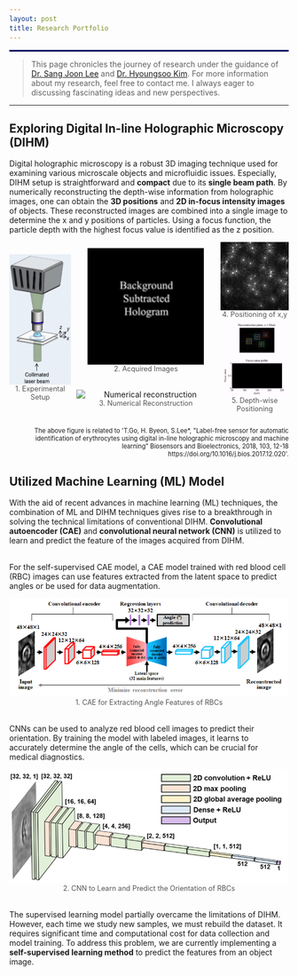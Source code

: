 ```yaml
---
layout: post
title: Research Portfolio
---
```


<hr style='border : 1.5px solid navy;'>

> This page chronicles the journey of research under the guidance of <a href="http://bbrc.postech.ac.kr/page/member01">Dr. Sang Joon Lee</a> and <a href="https://hyoungsookimm.wixsite.com/filkaist">Dr. Hyoungsoo Kim</a>.
> For more information about my research, feel free to contact me. I always eager to discussing fascinating ideas and new perspectives.

<hr>

<h2> Exploring Digital In-line Holographic Microscopy (DIHM) </h2>

Digital holographic microscopy is a robust 3D imaging technique used for examining various microscale objects and microfluidic issues. Especially, DIHM setup is straightforward and <strong>compact</strong> due to its <strong>single beam path</strong>. By numerically reconstructing the depth-wise information from holographic images, one can obtain the <strong>3D positions</strong> and <strong>2D in-focus intensity images</strong> of objects. These reconstructed images are combined into a single image to determine the x and y positions of particles. Using a focus function, the particle depth with the highest focus value is identified as the z position.


<div style="display: flex; align-items: center;gap: 10px;">
  <figure style="margin: 0; text-align: center;">
    <img src="/Research/figures/DIHMsetup.png" alt="Experimental setup" style="width: 250px; height: auto; display: block; margin: 0 auto;">
    <figcaption style="font-size: 0.9em; color: #555;">1. Experimental Setup</figcaption>
  </figure>
  <div style="display: flex; flex-direction: column;gap: 30px;">
    <figure style="margin: 0; text-align: center;">
      <img src="/Research/figures/image3.gif" alt="Acquired images" style="width: 210px; height: auto; margin-bottom: 30px; display: block; margin: 0 auto;">
      <figcaption style="font-size: 0.9em; color: #555;">2. Acquired Images</figcaption>
    </figure>
    <figure style="margin: 0; text-align: center;">
      <img src="/Research/figures/image5.gif" alt="Numerical reconstruction" style="width: 250px; height: auto; display: block; margin: 0 auto;">
      <figcaption style="font-size: 0.9em; color: #555;">3. Numerical Reconstruction</figcaption>
    </figure>
  </div>
  <div style="display: flex; flex-direction: column;gap: 5px;">
    <figure style="margin: 0; text-align: center;">
      <img src="/Research/figures/image6.jpeg" alt="Positioning of x,y" style="width: 185px; height: auto; margin-bottom: 10px; display: block; margin: 0 auto;">
      <figcaption style="font-size: 0.9em; color: #555;">4. Positioning of x,y</figcaption>
    </figure>
    <figure style="margin: 0; text-align: center;">
      <img src="/Research/figures/image8.gif" alt="Depth-wise Positioning" style="width: 275px; height: auto; display: block; margin: 0 auto;">
      <figcaption style="font-size: 0.9em; color: #555;">5. Depth-wise Positioning</figcaption>
    </figure>
  </div>
</div>

<p style="font-size: 0.8em; text-align: right;"><br>The above figure is related to 'T.Go, H. Byeon, S.Lee*, "Label-free sensor for automatic identification of erythrocytes using digital in-line holographic microscopy and machine learning" Biosensors and Bioelectronics, 2018, 103, 12-18 https://doi.org/10.1016/j.bios.2017.12.020'.</p>

<h2> Utilized Machine Learning (ML) Model </h2>

With the aid of recent advances in machine learning (ML) techniques, the combination of ML and DIHM techniques gives rise to a breakthrough in solving the technical limitations of conventional DIHM. <strong>Convolutional autoencoder (CAE)</strong> and <strong>convolutional neural network (CNN)</strong> is utilized to learn and predict the feature of the images acquired from DIHM.

<br>For the self-supervised CAE model, a CAE model trained with red blood cell (RBC) images can use features extracted from the latent space to predict angles or be used for data augmentation.
<figure style="margin: 0; text-align: center;">
  <img src="/Research/figures/AI1.png" alt= "CAE model">
  <figcaption style="font-size: 0.9em; color: #555;">1. CAE for Extracting Angle Features of RBCs </figcaption>
</figure>


<br>CNNs can be used to analyze red blood cell images to predict their orientation. By training the model with labeled images, it learns to accurately determine the angle of the cells, which can be crucial for medical diagnostics.

<figure style="margin: 0; text-align: center;">
  <img src="/Research/figures/AI2.png" alt= "CNN model">
  <figcaption style="font-size: 0.9em; color: #555;">2. CNN to Learn and Predict the Orientation of RBCs</figcaption>
</figure>

<br>The supervised learning model partially overcame the limitations of DIHM. However, each time we study new samples, we must rebuild the dataset. It requires significant time and computational cost for data collection and model training. To address this problem, we are currently implementing a <strong>self-supervised learning method</strong> to predict the features from an object image.
